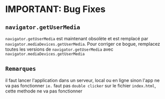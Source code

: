 # IMPORTANT: Bug Fixes

## `navigator.getUserMedia`

`navigator.getUserMedia` est maintenant obsolète et est remplacé par `navigator.mediaDevices.getUserMedia`. Pour corriger ce bogue, remplacez toutes les versions de `navigator.getUserMedia` avec `navigator.mediaDevices.getUserMedia`

## `Remarques`
il faut lancer l'application dans un serveur, local ou en ligne sinon l'app ne va pas fonctionner
`ie.` faut pas `double clicker` sur le fichier ```index.html```, cette methode ne va pas fonctionner

